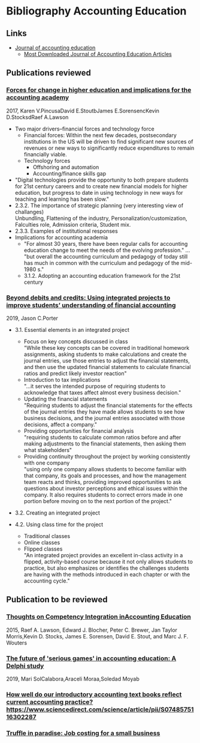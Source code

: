 # Bibliography Accounting Education

## Links 

* [Journal of accounting education](https://www.journals.elsevier.com/journal-of-accounting-education)  
  * [Most Downloaded Journal of Accounting Education Articles](https://www.journals.elsevier.com/journal-of-accounting-education/most-downloaded-articles)

## Publications reviewed

### [Forces for change in higher education and implications for the accounting academy](https://www.sciencedirect.com/science/article/pii/S0748575116301993)
2017, Karen V.PincusaDavid E.StoutbJames E.SorensencKevin D.StocksdRaef A.Lawson
* Two major drivers–financial forces and technology force  
  * Financial forces: Within the next few decades, postsecondary institutions in the US will be driven to find significant new sources of revenues or new ways to significantly reduce expenditures to remain financially viable.
  * Technology forces
    * Offshoring and automation
    * Accounting/finance skills gap
* "Digital technologies provide the opportunity to both prepare students for 21st century careers and to create new financial models for higher education, but progress to date in using technology in new ways for teaching and learning has been slow."
* 2.3.2. The importance of strategic planning (very interesting view of challanges)  
  Unbundling, Flattening of the industry, Personalization/customization, Falculties role, Admission criteria, Student mix.
* 2.3.3. Examples of institutional responses
* Implications for accounting academia
  * "For almost 30 years, there have been regular calls for accounting education change to meet the needs of the evolving profession." ... "but overall the accounting curriculum and pedagogy of today still has much in common with the curriculum and pedagogy of the mid-1980 s."
  * 3.1.2. Adopting an accounting education framework for the 21st century

### [Beyond debits and credits: Using integrated projects to improve students’ understanding of financial accounting](https://www.sciencedirect.com/science/article/pii/S0748575117301914)  
2019, Jason C.Porter
* 3.1. Essential elements in an integrated project  
  * Focus on key concepts discussed in class  
    "While these key concepts can be covered in traditional homework assignments, asking students to make calculations and create the journal entries, use those entries to adjust the financial statements, and then use the updated financial statements to calculate financial ratios and predict likely investor reaction"  
  * Introduction to tax implications  
    "...it serves the intended purpose of requiring students to acknowledge that taxes affect almost every business decision."
  * Updating the financial statements  
    "Requiring students to adjust the financial statements for the effects of the journal entries they have made allows students to see how business decisions, and the journal entries associated with those decisions, affect a company."
  * Providing opportunities for financial analysis  
    "requiring students to calculate common ratios before and after making adjustments to the financial statements, then asking them what stakeholders"
  * Providing continuity throughout the project by working consistently with one company  
    "using only one company allows students to become familiar with that company, its goals and processes, and how the management team reacts and thinks, providing improved opportunities to ask questions about investor perceptions and ethical issues within the company. It also requires students to correct errors made in one portion before moving on to the next portion of the project."

* 3.2. Creating an integrated project  
* 4.2. Using class time for the project  
  * Traditional classes
  * Online classes
  * Flipped classes  
    "An integrated project provides an excellent in-class activity in a flipped, activity-based course because it not only allows students to practice, but also emphasizes or identifies the challenges students are having with the methods introduced in each chapter or with the accounting cycle."
      
## Publication to be reviewed
### [Thoughts on Competency Integration inAccounting Education](https://edisciplinas.usp.br/pluginfile.php/1495028/mod_resource/content/0/Lawson%20et%20al.%20-%202015%20-%20Thoughts%20on%20Competency%20Integration%20in%20Accounting%20Education.pdf)
2015, Raef A. Lawson, Edward J. Blocher, Peter C. Brewer, Jan Taylor Morris,Kevin D. Stocks, James E. Sorensen, David E. Stout, and Marc J. F. Wouters

### [The future of 'serious games' in accounting education: A Delphi study](https://www.sciencedirect.com/science/article/pii/S0748575117300659)
2019, Mari SolCalabora,Araceli Moraa,Soledad Moyab

### [How well do our introductory accounting text books reflect current accounting practice?]()https://www.sciencedirect.com/science/article/pii/S0748575116302287

### [Truffle in paradise: Job costing for a small business](https://www.sciencedirect.com/science/article/pii/S0748575116301348)
